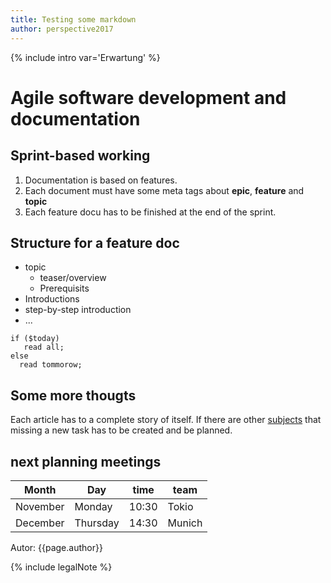 ```yaml
---
title: Testing some markdown
author: perspective2017
---
```


{% include intro var='Erwartung' %}

# Agile software development and documentation

## Sprint-based working

1. Documentation is based on features.
2. Each document must have some meta tags about **epic**, **feature** and **topic**
3. Each feature docu has to be finished at the end of the sprint.

## Structure for a feature doc

* topic
  * teaser/overview
  * Prerequisits
* Introductions
* step-by-step introduction
* ...

```
if ($today)
   read all;
else
  read tommorow;
```

## Some more thougts
Each article has to a complete story of itself. If there are other [subjects](http://www.google.de) that missing a new task has to be created and be planned. 

## next planning meetings

| Month | Day | time | team |
| --- | --- | :---: | --- |
| November | Monday | 10:30 | Tokio |
| December | Thursday | 14:30 | Munich | 

Autor: {{page.author}}

{% include legalNote %}
